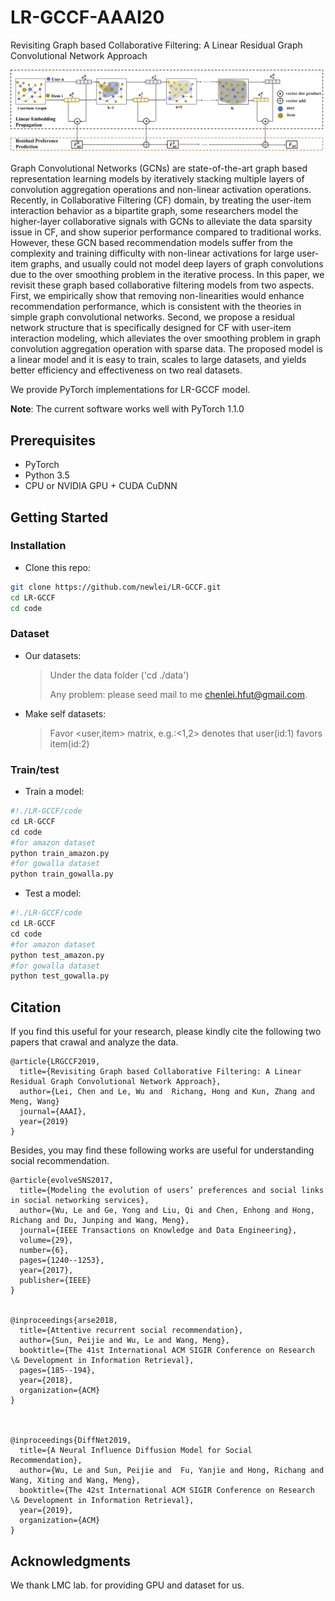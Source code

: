 # LR-GCCF-AAAI20
Revisiting Graph based Collaborative Filtering: A Linear Residual Graph Convolutional Network Approach

![Overall_framework](figure/Overall_framework.jpg)


Graph Convolutional Networks (GCNs) are state-of-the-art graph based representation learning models by iteratively stacking multiple layers of convolution aggregation operations and non-linear activation operations. Recently, in Collaborative Filtering (CF) domain, by treating the user-item interaction behavior as a bipartite graph, some researchers model the higher-layer collaborative signals with GCNs to alleviate the data sparsity issue in CF, and show superior performance compared to traditional works. However, these GCN based recommendation models suffer from the complexity and training difficulty with non-linear activations for large user-item graphs, and usually could not model deep layers of graph convolutions due to the over smoothing problem in the iterative process. In this paper, we revisit these graph based collaborative filtering models from two aspects. First, we empirically show that removing non-linearities would enhance recommendation performance, which is consistent with the theories in simple graph convolutional networks. Second, we propose a residual network structure that is specifically designed for CF with user-item interaction modeling, which alleviates the over smoothing problem in graph convolution aggregation operation with sparse data. The proposed model is a linear model and it is easy to train, scales to large datasets, and yields better efficiency and effectiveness on two real datasets.

We provide PyTorch implementations for LR-GCCF model.

**Note**: The current software works well with PyTorch 1.1.0

## Prerequisites

- PyTorch
- Python 3.5
- CPU or NVIDIA GPU + CUDA CuDNN

## Getting Started

### Installation

- Clone this repo:

```bash
git clone https://github.com/newlei/LR-GCCF.git
cd LR-GCCF
cd code
```

### Dataset

- Our datasets: 
  > Under the data folder ('cd ./data')
  >
  > Any problem: please seed mail to me <chenlei.hfut@gmail.com>.
  >
- Make self datasets: 
  > Favor <user,item> matrix,  e.g.:<1,2> denotes that user(id:1) favors item(id:2) 
  >  

### Train/test

- Train a model:

```python
#!./LR-GCCF/code
cd LR-GCCF
cd code
#for amazon dataset
python train_amazon.py
#for gowalla dataset
python train_gowalla.py
```

- Test a model:

```python
#!./LR-GCCF/code
cd LR-GCCF
cd code
#for amazon dataset
python test_amazon.py
#for gowalla dataset
python test_gowalla.py
```


## Citation 
If you find this useful for your research, please kindly cite the following two papers
that crawal and analyze the data.

```
@article{LRGCCF2019,
  title={Revisiting Graph based Collaborative Filtering: A Linear Residual Graph Convolutional Network Approach},
  author={Lei, Chen and Le, Wu and  Richang, Hong and Kun, Zhang and Meng, Wang}
  journal={AAAI},
  year={2019}
}

```

Besides, you may find these following works are useful for understanding social recommendation.
```
@article{evolveSNS2017,
  title={Modeling the evolution of users’ preferences and social links in social networking services},
  author={Wu, Le and Ge, Yong and Liu, Qi and Chen, Enhong and Hong, Richang and Du, Junping and Wang, Meng},
  journal={IEEE Transactions on Knowledge and Data Engineering},
  volume={29},
  number={6}, 
  pages={1240--1253},
  year={2017},
  publisher={IEEE}
}


@inproceedings{arse2018,
  title={Attentive recurrent social recommendation},
  author={Sun, Peijie and Wu, Le and Wang, Meng},
  booktitle={The 41st International ACM SIGIR Conference on Research \& Development in Information Retrieval},
  pages={185--194},
  year={2018},
  organization={ACM}
}



@inproceedings{DiffNet2019,
  title={A Neural Influence Diffusion Model for Social Recommendation},
  author={Wu, Le and Sun, Peijie and  Fu, Yanjie and Hong, Richang and Wang, Xiting and Wang, Meng},
  booktitle={The 42st International ACM SIGIR Conference on Research \& Development in Information Retrieval},
  year={2019},
  organization={ACM}
}
```



## Acknowledgments
We thank LMC lab. for providing GPU and dataset for us.













 
